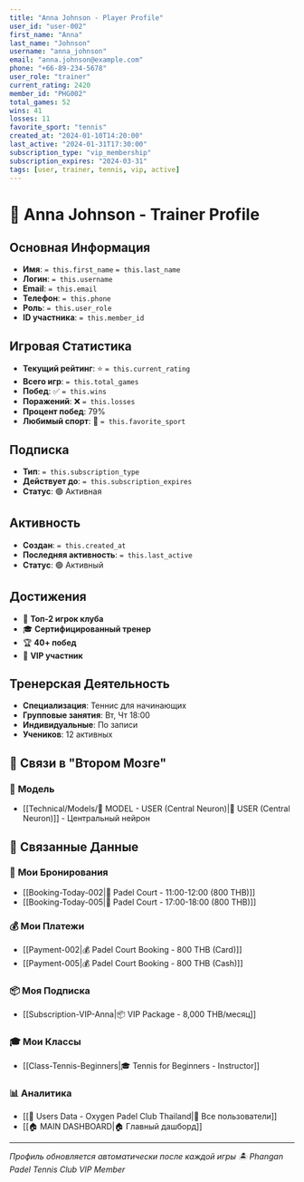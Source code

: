 ```yaml
---
title: "Anna Johnson - Player Profile"
user_id: "user-002"
first_name: "Anna"
last_name: "Johnson"
username: "anna_johnson"
email: "anna.johnson@example.com"
phone: "+66-89-234-5678"
user_role: "trainer"
current_rating: 2420
member_id: "PHG002"
total_games: 52
wins: 41
losses: 11
favorite_sport: "tennis"
created_at: "2024-01-10T14:20:00"
last_active: "2024-01-31T17:30:00"
subscription_type: "vip_membership"
subscription_expires: "2024-03-31"
tags: [user, trainer, tennis, vip, active]
---
```


# 👤 Anna Johnson - Trainer Profile

## Основная Информация

- **Имя**: `= this.first_name` `= this.last_name`
- **Логин**: `= this.username`
- **Email**: `= this.email`
- **Телефон**: `= this.phone`
- **Роль**: `= this.user_role`
- **ID участника**: `= this.member_id`

## Игровая Статистика

- **Текущий рейтинг**: ⭐ `= this.current_rating`
- **Всего игр**: `= this.total_games`
- **Побед**: ✅ `= this.wins`
- **Поражений**: ❌ `= this.losses`
- **Процент побед**: 79%
- **Любимый спорт**: 🎾 `= this.favorite_sport`

## Подписка

- **Тип**: `= this.subscription_type`
- **Действует до**: `= this.subscription_expires`
- **Статус**: 🟢 Активная

## Активность

- **Создан**: `= this.created_at`
- **Последняя активность**: `= this.last_active`
- **Статус**: 🟢 Активный

## Достижения

- 🥈 **Топ-2 игрок клуба**
- 🎓 **Сертифицированный тренер**
- 🏆 **40+ побед**
- 💎 **VIP участник**

## Тренерская Деятельность

- **Специализация**: Теннис для начинающих
- **Групповые занятия**: Вт, Чт 18:00
- **Индивидуальные**: По записи
- **Учеников**: 12 активных

## 🔗 **Связи в "Втором Мозге"**

### 🧠 **Модель**
- [[Technical/Models/🧠 MODEL - USER (Central Neuron)|👥 USER (Central Neuron)]] - Центральный нейрон

## 🔗 **Связанные Данные**

### 📅 **Мои Бронирования**
- [[Booking-Today-002|📅 Padel Court - 11:00-12:00 (800 THB)]]
- [[Booking-Today-005|📅 Padel Court - 17:00-18:00 (800 THB)]]

### 💰 **Мои Платежи**
- [[Payment-002|💰 Padel Court Booking - 800 THB (Card)]]
- [[Payment-005|💰 Padel Court Booking - 800 THB (Cash)]]

### 📦 **Моя Подписка**
- [[Subscription-VIP-Anna|📦 VIP Package - 8,000 THB/месяц]]

### 🎓 **Мои Классы**
- [[Class-Tennis-Beginners|🎓 Tennis for Beginners - Instructor]]

### 📊 **Аналитика**
- [[👥 Users Data - Oxygen Padel Club Thailand|👥 Все пользователи]]
- [[🏠 MAIN DASHBOARD|🏠 Главный дашборд]]

---

*Профиль обновляется автоматически после каждой игры*
*🏝️ Phangan Padel Tennis Club VIP Member*
